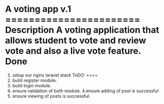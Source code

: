 A voting app 
v.1 =======================
Description
A voting application that allows student to vote and review vote and also a live vote feature.
Done
==== 
1. setup our nginx laravel stack
ToDO:
==== 
1. build register module.
2. build login module.
3. ensure validation of both module.
4.ensure adding of post is successful 
5. ensure viewing of posts is successful.